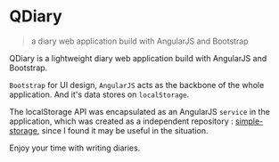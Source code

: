 # QDiary
>a diary web application build with AngularJS and Bootstrap

QDiary is a lightweight diary web application build with AngularJS and Bootstrap.

`Bootstrap` for UI design, `AngularJS` acts as the backbone of the whole application. And it's data stores on `localStorage`.

The localStorage API was encapsulated as an AngularJS `service` in the application, which was created as a independent repository : [simple-storage](https://github.com/cynil/simple-storage), since I found it may be useful in the situation.

Enjoy your time with writing diaries.
